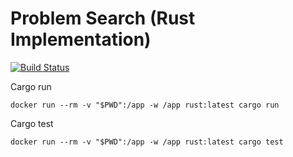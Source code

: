 # Problem Search (Rust Implementation)

[![Build Status](https://travis-ci.org/marcbreitung/rust-problem-search.svg?branch=master)](https://travis-ci.org/marcbreitung/rust-problem-search)

Cargo run
````
docker run --rm -v "$PWD":/app -w /app rust:latest cargo run
````

Cargo test
````
docker run --rm -v "$PWD":/app -w /app rust:latest cargo test
````